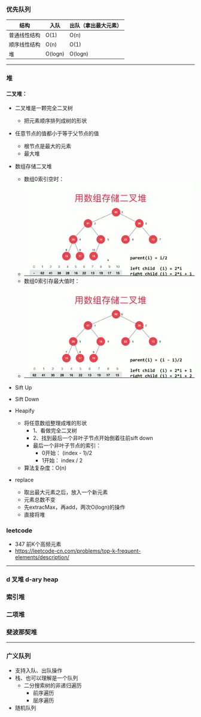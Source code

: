 ### 优先队列

结构 | 入队 | 出队（拿出最大元素）
---|---|---
普通线性结构 | O(1) | O(n)
顺序线性结构 | O(n) | O(1)
堆 | O(logn) | O(logn)

---

### 堆 
#### 二叉堆：
- 二叉堆是一颗完全二叉树
    - 把元素顺序排列成树的形状
- 任意节点的值都小于等于父节点的值
    - 根节点是最大的元素
    - 最大堆
- 数组存储二叉堆
    - 数组0索引空时：
    - ![image](imgs/TIM截图20180820104621.png)
    - 数组0索引存最大值时：
    - ![image](imgs/TIM截图20180820105025.png)


- Sift Up
- Sift Down

- Heapify
    - 将任意数组整理成堆的形状
        - 1、看做完全二叉树
        - 2、找到最后一个非叶子节点开始倒着往前sift down
        - 最后一个非叶子节点的索引： 
            - 0开始： (index - 1)/2
            - 1开始： index / 2
    - 算法复杂度：O(n)
    
            
- replace
    - 取出最大元素之后，放入一个新元素
    - 元素总数不变
    - 先extracMax，再add，两次O(logn)的操作
    - 直接将堆
    
### leetcode
- 347 前K个高频元素 
- https://leetcode-cn.com/problems/top-k-frequent-elements/description/  
 
---
    
### d 叉堆 d-ary heap
### 索引堆
### 二项堆
### 斐波那契堆

---
### 广义队列
- 支持入队、出队操作
- 栈、也可以理解是一个队列
    - 二分搜索树的非递归遍历
        - 前序遍历
        - 层序遍历
- 随机队列


